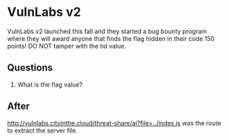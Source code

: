 # VulnLabs v2
VulnLabs v2 launched this fall and they started a bug bounty program where they will award anyone that finds the flag hidden in their code 150 points! DO NOT tamper with the tid value.

## Questions
1. What is the flag value?


## After
http://vulnlabs.cityinthe.cloud/threat-share/ai?file=../index.js was the route to extract the server file.
